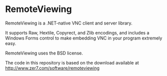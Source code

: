 # RemoteViewing
RemoteViewing is a .NET-native VNC client and server library.

It supports Raw, Hextile, Copyrect, and Zlib encodings, and includes a Windows Forms control to make embedding VNC in your program extremely easy.

RemoteViewing uses the BSD license.

The code in this repository is based on the download available at
http://www.zer7.com/software/remoteviewing
